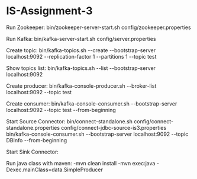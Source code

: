 # IS-Assignment-3

Run Zookeeper:
bin/zookeeper-server-start.sh config/zookeeper.properties

Run Kafka:
bin/kafka-server-start.sh config/server.properties

Create topic:
bin/kafka-topics.sh --create --bootstrap-server localhost:9092 --replication-factor 1 --partitions 1 --topic test

Show topics list:
bin/kafka-topics.sh --list --bootstrap-server localhost:9092

Create producer:
bin/kafka-console-producer.sh --broker-list localhost:9092 --topic test

Create consumer:
bin/kafka-console-consumer.sh --bootstrap-server localhost:9092 --topic test --from-beginning

Start Source Connector:
bin/connect-standalone.sh config/connect-standalone.properties config/connect-jdbc-source-is3.properties
bin/kafka-console-consumer.sh --bootstrap-server localhost:9092 --topic DBInfo --from-beginning

Start Sink Connector:





Run java class with maven:
-mvn clean install
-mvn exec:java -Dexec.mainClass=data.SimpleProducer
